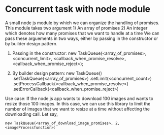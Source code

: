 # Concurrent task with node module

A small node js module by which we can organize the handling of promises.
This module takes two argument
        1) An array of promises
        2) An integer which denotes how many promises that we want to handle at a time
We can pass these arguements in two ways, either by passing in the constructor or by builder design pattern.

1) Passing in the constructor:
new TaskQueue(<array_of_promises>, <concurrent_limit>, <callback_when_promise_resolve>, <callback_when_promise_reject>);

2) By builder design pattern:
new TaskQueue()
.setTaskQueue(<array_of_promises>)
.setLimit(<concurrent_count>)
.setProcessCallback(<callback_when_promise_resolve>)
.setErrorCallback(<callback_when_promise_reject>)

Use case:
    If the node js app wants to download 100 images and wants to resize those 100 images.
    In this case, we can use this library to limit the number of images that we want to resize at a time without affecting the downloading call. Let say, 
    
    
    new TaskQueue(<array_of_download_image_promises>, 2, <imageProcessfunction>)

    
